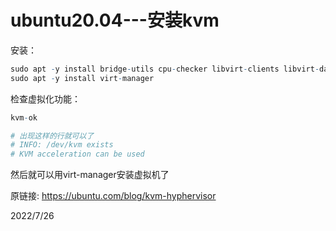 # ubuntu20.04---安装kvm

安装：  
```r
sudo apt -y install bridge-utils cpu-checker libvirt-clients libvirt-daemon qemu qemu-kvm
sudo apt -y install virt-manager
```

检查虚拟化功能：  
```r
kvm-ok

# 出现这样的行就可以了
# INFO: /dev/kvm exists
# KVM acceleration can be used
```

然后就可以用virt-manager安装虚拟机了  


原链接: https://ubuntu.com/blog/kvm-hyphervisor  


2022/7/26  

